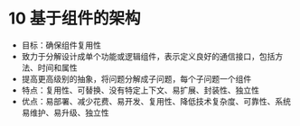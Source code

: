 # 10 基于组件的架构

- 目标：确保组件复用性
- 致力于分解设计成单个功能或逻辑组件，表示定义良好的通信接口，包括方法、时间和属性
- 提高更高级别的抽象，将问题分解成子问题，每个子问题一个组件
- 特点：复用性、可替换、没有特定上下文、易扩展、封装性、独立性
- 优点：易部署、减少花费、易开发、复用性、降低技术复杂度、可靠性、系统易维护、易升级、独立性